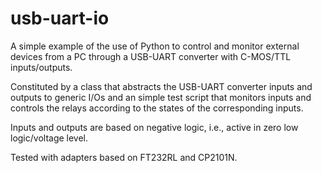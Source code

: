 # usb-uart-io

A simple example of the use of Python to control and monitor external devices from a PC through a USB-UART converter with C-MOS/TTL inputs/outputs.

Constituted by a class that abstracts the USB-UART converter inputs and outputs to generic I/Os and an simple test script that monitors inputs and controls the relays according to the states of the corresponding inputs.

Inputs and outputs are based on negative logic, i.e., active in zero low logic/voltage level.

Tested with adapters based on FT232RL and CP2101N.
